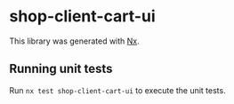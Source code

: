 # shop-client-cart-ui

This library was generated with [Nx](https://nx.dev).

## Running unit tests

Run `nx test shop-client-cart-ui` to execute the unit tests.
